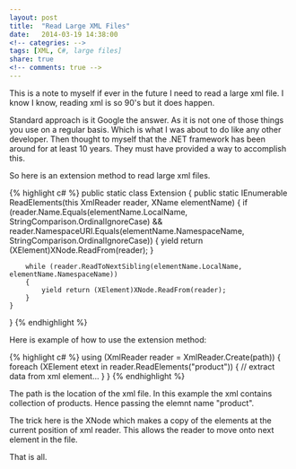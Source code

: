 ```yaml
---
layout: post
title:  "Read Large XML Files"
date:   2014-03-19 14:38:00
<!-- categries: -->
tags: [XML, C#, large files]
share: true
<!-- comments: true -->
---
```


This is a note to myself if ever in the future I need to read a large xml file. I know I know, reading xml is so 90's but it does happen.

Standard approach is it Google the answer. As it is not one of those things you use on a regular basis. Which is what I was about to do like any other developer. Then thought to myself that the .NET framework has been around for at least 10 years. They must have provided a way to accomplish this.

So here is an extension method to read large xml files.

{% highlight c# %}
public static class Extension
{
    public static IEnumerable<XElement> ReadElements(this XmlReader reader, XName elementName)
    {
        if (reader.Name.Equals(elementName.LocalName, StringComparison.OrdinalIgnoreCase) 
            && reader.NamespaceURI.Equals(elementName.NamespaceName, StringComparison.OrdinalIgnoreCase))
        {
            yield return (XElement)XNode.ReadFrom(reader);
        }

        while (reader.ReadToNextSibling(elementName.LocalName, elementName.NamespaceName))
        {
            yield return (XElement)XNode.ReadFrom(reader);
        }
    }
}
{% endhighlight %}

Here is example of how to use the extension method:

{% highlight c# %}
using (XmlReader reader = XmlReader.Create(path))
{
    foreach (XElement etext in reader.ReadElements("product"))
    {
    	// extract data from xml element...
    }
}
{% endhighlight %}

The path is the location of the xml file. In this example the xml contains collection of products. Hence passing the elemnt name "product".

The trick here is the XNode which makes a copy of the elements at the current position of xml reader. This allows the reader to move onto next element in the file.

That is all.